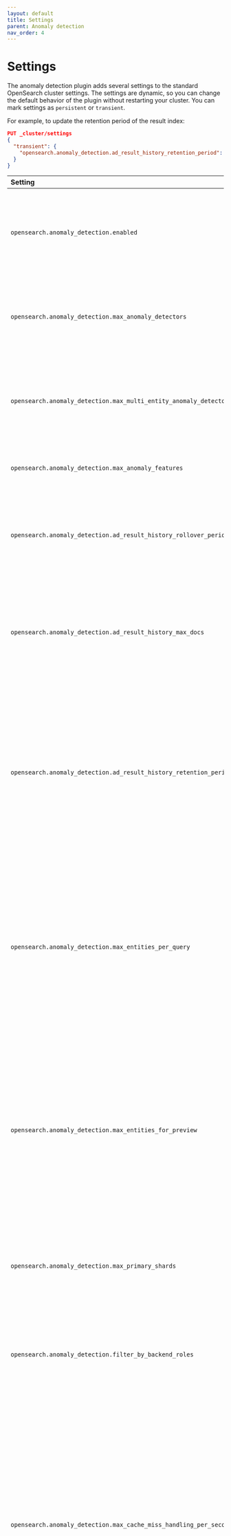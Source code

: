 ```yaml
---
layout: default
title: Settings
parent: Anomaly detection
nav_order: 4
---
```


# Settings

The anomaly detection plugin adds several settings to the standard OpenSearch cluster settings.
The settings are dynamic, so you can change the default behavior of the plugin without restarting your cluster.
You can mark settings as `persistent` or `transient`.

For example, to update the retention period of the result index:

```json
PUT _cluster/settings
{
  "transient": {
    "opensearch.anomaly_detection.ad_result_history_retention_period": "5m"
  }
}
```

Setting | Default | Description
:--- | :--- | :---
`opensearch.anomaly_detection.enabled` | True | Whether the anomaly detection plugin is enabled or not. If disabled, all detectors immediately stop running.
`opensearch.anomaly_detection.max_anomaly_detectors` | 1,000 | The maximum number of non-high cardinality detectors (no category field) users can create.
`opensearch.anomaly_detection.max_multi_entity_anomaly_detectors` | 10 | The maximum number of high cardinality detectors (with category field) in a cluster.
`opensearch.anomaly_detection.max_anomaly_features` | 5 | The maximum number of features for a detector.
`opensearch.anomaly_detection.ad_result_history_rollover_period` | 12h | How often the rollover condition is checked. If `true`, the plugin rolls over the result index to a new index.
`opensearch.anomaly_detection.ad_result_history_max_docs` | 250000000 | The maximum number of documents in one result index. The plugin only counts refreshed documents in the primary shards.
`opensearch.anomaly_detection.ad_result_history_retention_period` | 30d | The maximum age of the result index.  If its age exceeds the threshold, the plugin deletes the rolled over result index. If the cluster has only one result index, the plugin keeps the index even if it's older than its configured retention period.
`opensearch.anomaly_detection.max_entities_per_query` | 1,000 | The maximum unique values per detection interval for high cardinality detectors. By default, if the category field has more than 1,000 unique values in a detector interval, the plugin selects the top 1,000 values and orders them by `doc_count`.
`opensearch.anomaly_detection.max_entities_for_preview` | 30 | The maximum unique category field values displayed with the preview operation for high cardinality detectors. If the category field has more than 30 unique values, the plugin selects the top 30 values and orders them by `doc_count`.
`opensearch.anomaly_detection.max_primary_shards` | 10 | The maximum number of primary shards an anomaly detection index can have.
`opensearch.anomaly_detection.filter_by_backend_roles` | False | When you enable the security plugin and set this to `true`, the plugin filters results based on the user's backend role(s).
`opensearch.anomaly_detection.max_cache_miss_handling_per_second` | 100 | High cardinality detectors use a cache to store active models. In the event of a cache miss, the cache gets the models from the model checkpoint index. Use this setting to limit the rate of fetching models. Because the thread pool for a GET operation has a queue of 1,000, we recommend setting this value below 1,000.
`opensearch.anomaly_detection.max_batch_task_per_node` | 2 | Starting a historical detector triggers a batch task. This setting is the number of batch tasks that you can run per data node. You can tune this setting from 1 to 1000. If the data nodes can't support all batch tasks and you're not sure if the data nodes are capable of running more historical detectors, add more data nodes instead of changing this setting to a higher value.
`opensearch.anomaly_detection.max_old_ad_task_docs_per_detector` | 10 | You can run the same historical detector many times. For each run, the anomaly detection plugin creates a new task. This setting is the number of previous tasks the plugin keeps. Set this value to at least 1 to track its last run. You can keep a maximum of 1,000 old tasks to avoid overwhelming the cluster.
`opensearch.anomaly_detection.batch_task_piece_size` | 1000 | The date range for a historical task is split into smaller pieces and the anomaly detection plugin runs the task piece by piece. Each piece contains 1,000 detection intervals by default. For example, if detector interval is 1 minute and one piece is 1000 minutes, the feature data is queried every 1,000 minutes. You can change this setting from 1 to 10,000.
`opensearch.anomaly_detection.batch_task_piece_interval_seconds` | 5 | Add a time interval between historical detector tasks. This interval prevents the task from consuming too much of the available resources and starving other operations like search and bulk index. You can change this setting from 1 to 600 seconds.
